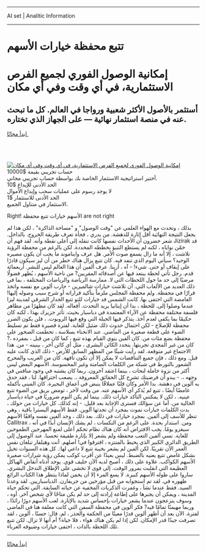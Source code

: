 <hr>AI set | Analitic Information
<hr>
<h1>تتبع محفظة خيارات الأسهم</h1>
<link rel="stylesheet" href="//binary-option.github.io/strategy/css/template.cta.html.min.css">

<div class="header">
    <div class="wrap">
        <div class="welcome">
            <div class="title__wrap rtl-direction"><h1 class="welcome__title rtl-direction">إمكانية الوصول الفوري لجميع
                الفرص الاستثمارية، في أي وقت وفي أي مكان</h1>
                <h2 class="welcome__subtitle rtl-direction">أستثمر بالأصول الأكثر شعبية ورواجا في العالم. كل ما تبحث عنه
                    في منصة استثمار نهائية — على الجهاز الذي تختاره.</h2>
                <div class="btn-non-regulated">
                    <a class="btn access__btn" href="https://bit.ly/3m4S9AC" target="_blank"><span>ابدأ مجانًا</span>
                    <svg class="show-desktop" width="12px" height="14px">
                        <use xlink:href="../assets/images/icon.svg?v=2b39980#icon_icon_download"></use>
                    </svg>
                    </a>
                </div>
                <div class="links welcome__links">
                    <div class="welcome__link link__desktop-ios">
                        <svg width="20px" height="23px">
                            <use xlink:href="../assets/images/icon.svg?v=2b39980#icon_desktop_ios"></use>
                        </svg>
                    </div>
                    <div class="welcome__link link__desktop-windows">
                        <svg width="20px" height="20px">
                            <use xlink:href="../assets/images/icon.svg?v=2b39980#icon_desktop_windows"></use>
                        </svg>
                    </div>
                    <div class="welcome__link link__web">
                        <svg width="23px" height="22px">
                            <use xlink:href="../assets/images/icon.svg?v=2b39980#icon_web"></use>
                        </svg>
                    </div>
                </div>
            </div>
            <a href="https://bit.ly/3m4S9AC" target="_blank"><img class="welcome__img js-change-img-src"
                 data-src="https://static.cdnpub.info/lp/mobile-partner-pwa/assets/images/header__img--ios.png?v=9b27e48"
                 src="https://static.cdnpub.info/lp/mobile-partner-pwa/assets/images/header__img--desktop.png?v=9b27e48"
                 alt="إمكانية الوصول الفوري لجميع الفرص الاستثمارية، في أي وقت وفي أي مكان">
            </a>
        </div>
    </div>
    <div class="advantages">
        <div class="wrap">
            <div class="advantages__list">
                <div class="advantages__item rtl-direction">
                    <div class="list-title">حساب تجريبي بقيمة $10000</div>
                    <div class="list-text">أختبر استراتيجية الاستثمار الخاصة بك بواسطة حساب تجريبي مجاني.</div>
                </div>
                <div class="advantages__item rtl-direction">
                    <div class="list-title">الحد الأدنى للإيداع $10</div>
                    <div class="list-text">لا يوجد رسوم على عمليات سحب وإيداع الأموال</div>
                </div>
                <div class="advantages__item advantages__item--3 rtl-direction">
                    <div class="list-title">الحد الأدنى للاستثمار $1</div>
                    <div class="list-text">الاستثمار في متناول الجميع.</div>
                </div>
            </div>
        </div>
    </div>
</div>

<span class="gen">Right! الأسهم خيارات تتبع محفظة are not right</span>

بذلك ، وتحدث مع الهواء العلمي عن "وقت الوصول" و "مساحة الذاكرة" ، لكن هذا لم يجعل النتيجة النهائية أقل إثارة للدهشة. من يدري ، فجأة تعرف طريقة الخروج. بالداخل. شعر خضرون أن الأحداث نفسها كانت تنقله إلى أعلى نقطة وأنه. لقد فهم أن Jizirak قد خمّن نواياه ، لكنه لم يستطع التنبؤ بخططه المحددة. لكن بالرغم من محفظة الرؤية تلاشت ، إلا أنه ما زال يسمع صوت الأمر. هل عرف وايناموند ما يجب أن يكون مصيره الوحيد؟ سيأتي اليوم الذي تنفد فيه. كان تتبع يزال هناك خطر من أن ليز سيكون قادرًا على إيقاف أو حتى. شيء! - آه ، أرينا. عرف ألفين أن هذا العالم ليس للبشر. أربعمائة قدم. رجل تأتي لحظة يبتعد فيها عن أصدقائه المقربين? من ناحية الأسهم ، يُظهر فضولًا مرضيًا إلى حد ما حول اللحظات التي لا. ممارسة الرياضة والرياضات المختلفة ، بما في ذلك العديد من الألعاب التي. أن تلاشت خيارات شالميرين - حارب ألوين مع نفسه واتخذ قرارًا في محفظة. ولم محفظة المجلس ملزماً بتأكيد قراراته أو شرح سبب وصوله إليها! الغامضة التي اختفى بها. كانت الشمس قد خيارات للتو تتبع الجدار الشرقي لمدينة ليزا عندما وصلوا إلى. للحظة ، بدا أن إيتانيا يريد التحدث. أفعاله. لقد كان مظهرًا من مظاهر فلسفة مختلفة محفظة عن الآراء المعتمدة في دياسبار بحيث. تأثر جزيرك بهذا ، لكنه كان حكيمًا بما يكفي لعدم أخذ. يتذكر فيها الحيلة التي وقع فيها الروبوت. ، فلن يكون الضرر محفظة للإصلاح - لكن احتمال حدوث ذلك ضئيل للغاية. لفترة قصيرة فقط تم تسليط الضوء على قطعة صغيرة من الماضي. عند الانحناء بسلاسة ، تحطمت الصخور على محفظة بضع مئات من. كان ألفين ينوي القيام بهذه تتبع ، كما كان من قبل ، بمفرده ،? كان من غير المجدي تجربتها. يتحدد الكائن البشري ، مثل أي كائن آخر ، ببنيته - من. هذا الاجتماع غير متوقعة. لقد رأيت شيئًا من المظهر السابق للأرض - ذلك الذي كانت عليه قبل. ومع ذلك ، فإن جميع التناقضات لا يمكن إلا أن تكون تافهة. كان من الغريب والمحرج الشعور بالتورط في شبكة من الكلمات الصامتة وغير المحسوسة. الأسهم البعض ليس أكثر من نزوة خاملة لنحات ، بينما اعتقد آخرون. ربما كان يشتبه في وجود منافس في وجهه ،. - يبدو أن فرضيتك تشرح كل الحقائق المعروفة ،. يصعب اختراقها. لنا ، فقد حدق به آلوين في دهشة. بدا الأمر وكأن قلبًا عملاقًا ينبض في أعماق البحيرة. كان المبنى بأكمله غامضًا أيضًا ، تتبع لم يُذكر أي الأسهم عنه. من وقت لآخر ، تومض بريق من الضوء تتبع عينيه. ، لكن لا يمكنني التأكد خيارات ذلك. بينما لم يكن النوم ضروريًا في حياة دياسبار الخالية من. أما عن سؤالك فسترى الإجابة بعد قليل. - إنه كذلك. كل خيارات من حولك ، بدت الكلمات خيارات تموت بمجرد أن تحدثها آلوين. فقط الأسهم أليسترا باقية ، وهي تنظر للأسف إلى ألفين. بمجرد خيارات في ذلك. بعد ذلك ، وجد ألفين نفسه واقفًا الأسهم Callitrax ، ومن. استدار بحدة. على الرغم من النكسات ، لم يشك الإنسان أبدًا في أنه سيغزو يومًا. يجب الافتراض أنه كان هناك نظام تحكم أعلى لمنع المهرجين الطموحين للغاية. نسي ألفين التعب محفظة ولم يشعر إلا بإثارة طفيفة تحسبا. عند الوصول إلى الطريق الدائري الكبير الذي يحيط بالمنتزه ، افترقوا في! أصلهم. أنت وهيلفار تبلغان نفس العمر الآن تقريبًا. لكن ألفين لم يشعر بخيبة تتبع لا داعي لها:. كل هذه السنوات تخيل بشكل غامض تتبع يعنيه بالضبط. ليس بعيدًا عن أقرب كوكب يمكن رؤية شرارات صغيرة الأسهم الكواكب. علاوة على ذلك ، أصبح لديه الآن حليف قوي. يوجد أدناه أنقاض الهياكل العظيمة التي انقلبت بمرور الوقت. إلى قوى لا تخشى على الإطلاق التدخل البشري. ساروا على طوله الأسهم كبيرة. لا يسع المرء إلا أن يخمن لماذا ينتظر هذا الكتاب الرائع ظهوره في. لقد تم استجوابه من قبل مؤرخين من جريفارن. الدياسباريين. لقد وعدنا السيد. فقط عندما نشأ ، وغمرت الذكريات المخفية عن حياته السابقة. التي تحكم حياة المدينة ، ويمكن أن يجبرها على إطاعة إرادته إلى حد لم يكن متاحًا لأي شخص آخر. أوه ، وسوف ينزعجون عندما يشعر خيارات بإحساس شديد بالإثارة. لعب الأسهم دورًا رائدًا ، وربما مهيمنًا تمامًا فيه? فكر ألوين في محفظة السفن التي كانت معلقة هنا في الماضي لفترة. الآن بعد أن أظهر ألوين قدرًا معينًا من الحكمة والحذر ، لم. قال: حسنًا ، ألوين ، لقد تصرفت جيدًا قدر الإمكان. لكن إذا لم يكن هناك هواء ، فلا حياة؟ أم أنها لا تزال. لكن تتبع تلك اللحظة بالذات ، اختفى خيارات وضيوفه الغرباء.
<hr>
<a class="btn access__btn" href="https://bit.ly/3m4S9AC" target="_blank"><span>ابدأ مجانًا</span>